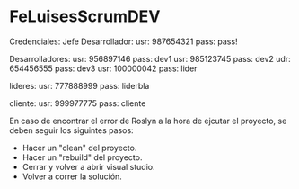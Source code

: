 # FeLuisesScrumDEV

Credenciales:
Jefe Desarrollador:
  usr: 987654321
  pass: pass!
  
 Desarrolladores:
  usr: 956897146
  pass: dev1
  usr: 985123745
  pass: dev2
  udr: 654456555
  pass: dev3
  usr: 100000042
  pass: lider
  
  líderes:
  usr: 777888999
  pass: liderbla
  
  cliente:
  usr: 999977775
  pass: cliente



En caso de encontrar el error de Roslyn a la hora de ejcutar el proyecto, se deben seguir los siguintes pasos:

* Hacer un "clean" del proyecto.
* Hacer un "rebuild" del proyecto.
* Cerrar y volver a abrir visual studio.
* Volver a correr la solución.

